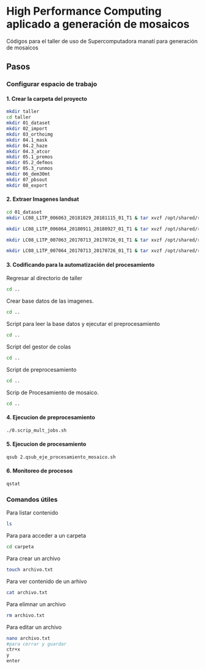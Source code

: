 # High Performance Computing aplicado a generación de mosaicos
Códigos para el taller de uso de Supercomputadora manatí para generación de mosaicos

## Pasos

### Configurar espacio de trabajo
#### 1. Crear la carpeta del proyecto
```bash
mkdir taller
cd taller 
mkdir 01_dataset
mkdir 02_import
mkdir 03_orthoimg
mkdir 04.1_mask
mkdir 04.2_haze
mkdir 04.3_atcor
mkdir 05.1_premos
mkdir 05.2_defmos
mkdir 05.3_runmos
mkdir 06_dem30mt
mkdir 07_pbsout
mkdir 08_export
```
#### 2. Extraer Imagenes landsat
```bash
cd 01_dataset
mkdir LC08_L1TP_006063_20181029_20181115_01_T1 & tar xvzf /opt/shared/repositorio/landsat/LC08_L1TP_006063_20181029_20181115_01_T1.tar.gz -C LC08_L1TP_006063_20181029_20181115_01_T1/

mkdir LC08_L1TP_006064_20180911_20180927_01_T1 & tar xvzf /opt/shared/repositorio/landsat/LC08_L1TP_006064_20180911_20180927_01_T1.tar.gz -C LC08_L1TP_006064_20180911_20180927_01_T1/

mkdir LC08_L1TP_007063_20170713_20170726_01_T1 & tar xvzf /opt/shared/repositorio/landsat/LC08_L1TP_007063_20170713_20170726_01_T1.tar.gz -C LC08_L1TP_007063_20170713_20170726_01_T1/

mkdir LC08_L1TP_007064_20170713_20170726_01_T1 & tar xvzf /opt/shared/repositorio/landsat/LC08_L1TP_007064_20170713_20170726_01_T1.tar.gz -C LC08_L1TP_007064_20170713_20170726_01_T1/
```
#### 3. Codificando para la automatización del procesamiento 
Regresar al directorio de taller
```bash
cd ..
```
Crear base datos de las imagenes.
```bash
cd ..
```
Script para leer la base datos y ejecutar el preprocesamiento
```bash
cd ..
```
Script del gestor de colas
```bash
cd ..
```
Script de preprocesamiento
```bash
cd ..
```
Scrip de Procesamiento de mosaico. 
```bash
cd ..
```

#### 4. Ejecucion de preprocesamiento 
```bash
./0.scrip_mult_jobs.sh
```
#### 5. Ejecucion de procesamiento
```bash
qsub 2.qsub_eje_procesamiento_mosaico.sh
```
#### 6. Monitoreo de procesos
```bash
qstat
```

### Comandos útiles
Para listar contenido
```bash
ls
```
Para para acceder a un carpeta
```bash
cd carpeta
```
Para crear un archivo
```bash
touch archivo.txt
``` 
Para ver contenido de un arhivo
```bash
cat archivo.txt
```
Para elimnar un archivo
```bash
rm archivo.txt
``` 
Para editar un archivo
```bash
nano archivo.txt
#para cerrar y guardar
ctr+x 
y
enter
``` 
